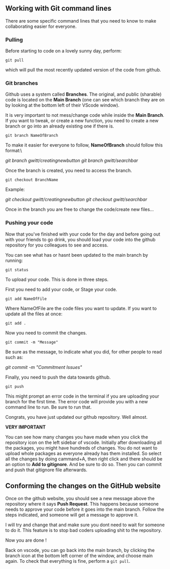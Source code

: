 ## Working with Git command lines

There are some specific command lines that you need to know to make collaborating easier for everyone.

### Pulling

Before starting to code on a lovely sunny day, perform:

`git pull`

which will pull the most recently updated version of the code from github.

### Git branches


Github uses a system called **Branches**. The original, and public (sharable) code is located on the **Main Branch** (one can see which branch they are on by looking at the bottom left of their VScode window). 

It is very important to not mess/change code while inside the **Main Branch**. If you want to tweak, or create a new function, you need to create a new branch or go into an already existing one if there is.

`git branch NameOfBranch`

To make it easier for everyone to follow, **NameOfBranch** should follow this format:\

*git branch gwitt/creatingnewbutton*
*git branch gwitt/searchbar*

Once the branch is created, you need to access the branch.

`git checkout BranchName`

Example:

*git checkout gwitt/creatingnewbutton*
*git checkout gwitt/searchbar*

Once in the branch you are free to change the code/create new files...

### Pushing your code

Now that you've finished with your code for the day and before going out with your friends to go drink, you should load your code into the github repository for you colleagues to see and access.

You can see what has or hasnt been updated to the main branch by running:

`git status`

To upload your code. This is done in three steps.

First you need to add your code, or Stage your code.

`git add NameOfFile`

Where NameOfFile are the code files you want to update. If you want to update all the files at once:

`git add .`

Now you need to commit the changes.

`git commit -m "Message"`

Be sure as the message, to indicate what you did, for other people to read such as:

*git commit -m "Commitment Issues"*

Finally, you need to push the data towards github.

`git push`

This might prompt an error code in the terminal if you are uploading your branch for the first time. The error code will provide you with a new command line to run. Be sure to run that.

Congrats, you have just updated our github repository. Well almost.


**VERY IMPORTANT**

You can see how many changes you have made when you click the repository icon on the left sidebar of vscode. Initially after downloading all the packages, you might have hundreds of changes. You do not want to upload whole packages as everyone already has them installed. So select all the changes by doing cammand+A, then right click and there should be an option to **Add to gitignore**. And be sure to do so. Then you can commit and push that gitignore file afterwards.


## Conforming the changes on the GitHub website


Once on the github website, you should see a new message above the repository where it says **Push Request**. This happens because someone needs to approve your code before it goes into the main branch. Follow the steps indicated, and someone will get a message to approve it. 

I will try and change that and make sure you dont need to wait for someone to do it. This feature is to stop bad coders uploading shit to the repository.


Now you are done ! 

Back on vscode, you can go back into the main branch, by clicking the branch icon at the bottom left corner of the window, and choose main again. To check that everything is fine, perform a `git pull`.
